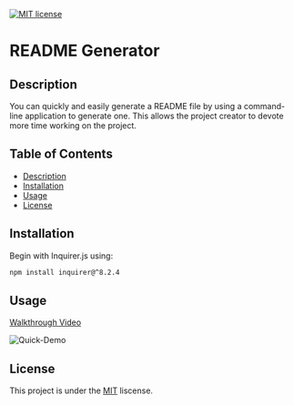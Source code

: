 [![MIT license](https://img.shields.io/badge/License-MIT-blue.svg)](https://lbesson.mit-license.org/)

  # README Generator

  ## Description
 You can quickly and easily generate a README file by using a command-line application to generate one. This allows the project creator to devote more time working on the project.


  ## Table of Contents
  - [Description](#Description)
  - [Installation](#Installation)
  - [Usage](#Usage)
  - [License](#License)
 

  ## Installation
Begin with  Inquirer.js using:

```bash
npm install inquirer@^8.2.4
```

  ## Usage
  [Walkthrough Video]()

![Quick-Demo](https://github.com/BeluchiIgbo/readme-generator/blob/main/Readme%20Generator%20mod%209.gif)

  ## License
  This project is under the 
  [MIT](https://choosealicense.com/licenses/mit/)
   liscense.

 

